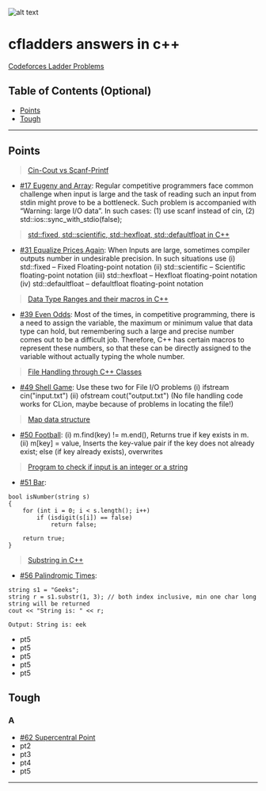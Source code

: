 

![alt text](https://sta.codeforces.com/s/42034/images/codeforces-telegram-square.png)
# cfladders answers in c++
<a href="http://cfladders.rf.gd/">Codeforces Ladder Problems</a>
## Table of Contents (Optional)

- [Points](#points)
- [Tough](#tough)

---

## Points

> <a href="https://www.geeksforgeeks.org/cincout-vs-scanfprintf/">Cin-Cout vs Scanf-Printf </a>

- <a href="https://codeforces.com/contest/302/problem/A">#17 Eugeny and Array</a>: Regular competitive programmers face common challenge when input is large and the task of reading such an input from stdin might prove to be a bottleneck. Such problem is accompanied with “Warning: large I/O data”.
In such cases: (1) use scanf instead of cin, (2) std::ios::sync_with_stdio(false);

> <a href="https://www.geeksforgeeks.org/stdfixed-stdscientific-stdhexfloat-stddefaultfloat-c/">std::fixed, std::scientific, std::hexfloat, std::defaultfloat in C++</a>
- <a href="https://codeforces.com/contest/1234/problem/A">#31 Equalize Prices Again</a>: When Inputs are large, sometimes compiler outputs number in undesirable precision. In such situations use (i) std::fixed – Fixed Floating-point notation (ii) std::scientific – Scientific floating-point notation (iii) std::hexfloat – Hexfloat floating-point notation (iv) std::defaultfloat – defaultfloat floating-point notation
> <a href="https://www.geeksforgeeks.org/data-type-ranges-and-their-macros-in-c/">Data Type Ranges and their macros in C++</a>
- <a href="https://codeforces.com/contest/318/problem/A">#39 Even Odds</a>: Most of the times, in competitive programming, there is a need to assign the variable, the maximum or minimum value that data type can hold, but remembering such a large and precise number comes out to be a difficult job. Therefore, C++ has certain macros to represent these numbers, so that these can be directly assigned to the variable without actually typing the whole number.
> <a href="https://www.geeksforgeeks.org/file-handling-c-classes/">File Handling through C++ Classes</a>
- <a href="https://codeforces.com/contest/35/problem/A">#49 Shell Game</a>: Use these two for File I/O problems (i) ifstream cin("input.txt") (ii) ofstream cout("output.txt") (No file handling code works for CLion, maybe because of problems in locating the file!)
> <a href="https://iitd-plos.github.io/col100/lec/maps.html">Map data structure</a>
- <a href="https://codeforces.com/contest/43/problem/A">#50 Football</a>: (i) m.find(key) != m.end(), Returns true if key exists in m. (ii) m\[key] = value, Inserts the key-value pair if the key does not already exist; else (if key already exists), overwrites
> <a href="https://www.geeksforgeeks.org/program-check-input-integer-string/">Program to check if input is an integer or a string</a>
- <a href="https://codeforces.com/contest/56/problem/A">#51 Bar</a>:
````
bool isNumber(string s)
{
    for (int i = 0; i < s.length(); i++)
        if (isdigit(s[i]) == false)
            return false;
 
    return true;
}
````
> <a href="https://www.geeksforgeeks.org/substring-in-cpp/">Substring in C++</a>
- <a href="https://codeforces.com/contest/108/problem/A">#56 Palindromic Times</a>:
````
string s1 = "Geeks"; 
string r = s1.substr(1, 3); // both index inclusive, min one char long string will be returned
cout << "String is: " << r; 
````
````
Output: String is: eek
````
- pt5
- pt5
- pt5
- pt5
- pt5


## Tough

### A
- <a href="https://codeforces.com/contest/165/problem/A">#62 Supercentral Point</a>
- pt2
- pt3
- pt4
- pt5

---


